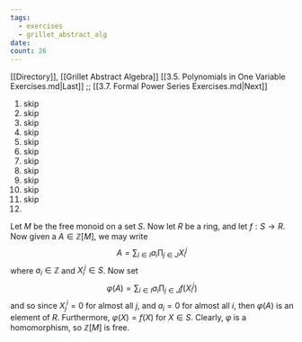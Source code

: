 ```yaml
---
tags:
  - exercises
  - grillet_abstract_alg
date:
count: 26
---
```

[[Directory]], [[Grillet Abstract Algebra]]
[[3.5. Polynomials in One Variable Exercises.md|Last]] ;; [[3.7. Formal Power Series Exercises.md|Next]]
1. skip
2. skip
3. skip
4. skip
5. skip
6. skip
7. skip
8. skip
9. skip
10. skip
11. skip
12. 
Let $M$ be the free monoid on a set $S$. Now let ${} R {}$ be a ring, and let $f:S\to{}R {}$. Now given a ${} A \in \mathbb{Z}[M] {}$, we may write 
$$
A=\sum_{i \in I} a_{i}\prod_{j \in J} X_{i}^{j}
$$
where ${} a_{i} \in \mathbb{Z} {}$ and ${} X_{i}^{j} \in S {}$. Now set 
$$
\varphi(A)=\sum_{i\in I} a_{i}\prod_{j\in J} f\left(X_{i}^{j}\right)
$$
and so since ${} X^{i}_{j} {}=0 {}$ for almost all $j {}$, and ${} a_{i}=0 {}$ for almost all $i$, then $\varphi(A)$ is an element of $R$. Furthermore, ${} \varphi(X)=f(X) {}$ for ${} X \in S {}$. Clearly, $\varphi$ is a homomorphism, so $\mathbb{Z}[M]$ is free.